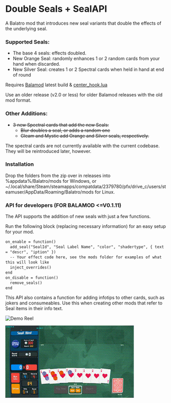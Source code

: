 # Double Seals + SealAPI
A Balatro mod that introduces new seal variants that double the effects of the underlying seal.

### Supported Seals:
  - The base 4 seals: effects doubled.
  - New Orange Seal: randomly enhances 1 or 2 random cards from your hand when discarded.
  - New Silver Seal: creates 1 or 2 Spectral cards when held in hand at end of round

Requires [Balamod](https://github.com/UwUDev/balamod/) latest build & [center_hook.lua](https://github.com/nicholassam6425/balatro-mods/tree/main/balamod/apis)

Use an older release (v2.0 or less) for older Balamod releases with the old mod format.

### Other Additions:
 - ~~3 new Spectral cards that add the new Seals:~~
   - ~~Blur doubles a seal, or adds a random one~~
   - ~~Gleam and Mystic add Orange and Silver seals, respectively.~~
  
The spectral cards are not currently available with the current codebase. They will be reintroduced later, however.

### Installation
Drop the folders from the zip over in releases into %appdata%/Balatro/mods for Windows, or ~/.local/share/Steam/steamapps/compatdata/2379780/pfx/drive_c/users/steamuser/AppData/Roaming/Balatro/mods for Linux.

### API for developers (FOR BALAMOD <=V0.1.11)
The API supports the addition of new seals with just a few functions.

Run the following block (replacing necessary information) for an easy setup for your mod.
```
on_enable = function()
  add_seal("SealId", "Seal Label Name", "color", "shadertype", { text = "descr", "iption" })
  -- Your effect code here, see the mods folder for examples of what this will look like
  inject_overrides()
end
on_disable = function()
  remove_seals()
end
```
This API also contains a function for adding infotips to other cards, such as jokers and consumeables.
Use this when creating other mods that refer to Seal items in their info text.

![Demo Reel](https://github.com/jacobr1227/double_seals/blob/main/gifs/double_seals_demo.gif)

![Demo Reel](https://github.com/jacobr1227/double_seals/blob/main/gifs/orange_silver_demo_reel.gif)
